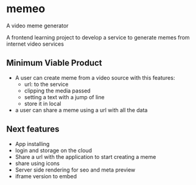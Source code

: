 # memeo
A video meme generator

A frontend learning project to develop a service to generate memes from internet video services


## Minimum Viable Product

* A user can create meme from a video source with this features:
  * url: to the service
  * clipping the media passed
  * setting a text with a jump of line
  * store it in local
* a user can share a meme using a url with all the data


## Next features

* App installing
* login and storage on the cloud
* Share a url with the application to start creating a meme
* share using icons
* Server side rendering for seo and meta preview
* iframe version to embed

